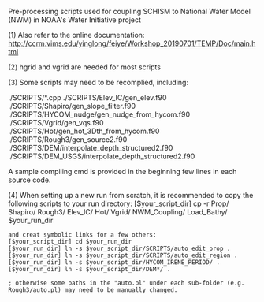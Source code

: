 Pre-processing scripts used for coupling SCHISM to National Water Model (NWM) in NOAA's Water Initiative project


(1) Also refer to the online documentation: http://ccrm.vims.edu/yinglong/feiye/Workshop_20190701/TEMP/Doc/main.html

(2) hgrid and vgrid are needed for most scripts

(3) Some scripts may need to be recomplied, including:

./SCRIPTS/*.cpp
./SCRIPTS/Elev_IC/gen_elev.f90
./SCRIPTS/Shapiro/gen_slope_filter.f90
./SCRIPTS/HYCOM_nudge/gen_nudge_from_hycom.f90  
./SCRIPTS/Vgrid/gen_vqs.f90
./SCRIPTS/Hot/gen_hot_3Dth_from_hycom.f90  
./SCRIPTS/Rough3/gen_source2.f90
./SCRIPTS/DEM/interpolate_depth_structured2.f90
./SCRIPTS/DEM_USGS/interpolate_depth_structured2.f90

A sample compiling cmd is provided in the beginning few lines in each source code.


(4) When setting up a new run from scratch, it is recommended to copy the following scripts to your run directory:
	[$your_script_dir] cp -r Prop/ Shapiro/ Rough3/ Elev_IC/ Hot/ Vgrid/ NWM_Coupling/ Load_Bathy/ $your_run_dir 

    and creat symbolic links for a few others:
	[$your_script_dir] cd $your_run_dir
	[$your_run_dir] ln -s $your_script_dir/SCRIPTS/auto_edit_prop .
	[$your_run_dir] ln -s $your_script_dir/SCRIPTS/auto_edit_region .
	[$your_run_dir] ln -s $your_script_dir/HYCOM_IRENE_PERIOD/ .
	[$your_run_dir] ln -s $your_script_dir/DEM*/ .

    ; otherwise some paths in the "auto.pl" under each sub-folder (e.g. Rough3/auto.pl) may need to be manually changed.
